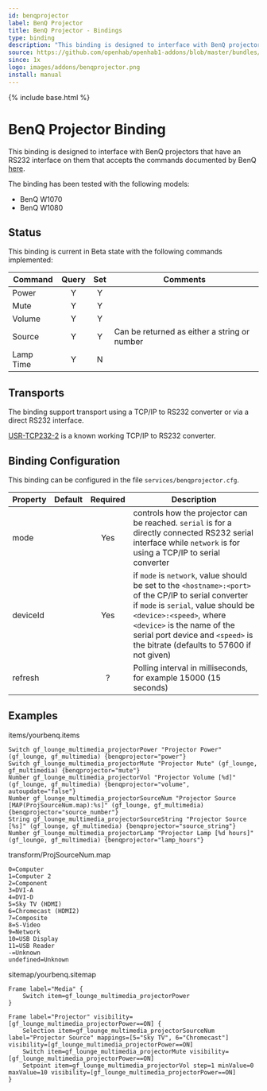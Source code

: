 ```yaml
---
id: benqprojector
label: BenQ Projector
title: BenQ Projector - Bindings
type: binding
description: "This binding is designed to interface with BenQ projectors that have an RS232 interface on them that accepts the commands documented by BenQ [here](ftp://ftp.benq-eu.com/projector/benq_rs232_commands.pdf)."
source: https://github.com/openhab/openhab1-addons/blob/master/bundles/binding/org.openhab.binding.benqprojector/README.md
since: 1x
logo: images/addons/benqprojector.png
install: manual
---
```


<!-- Attention authors: Do not edit directly. Please add your changes to the appropriate source repository -->

{% include base.html %}

# BenQ Projector Binding

This binding is designed to interface with BenQ projectors that have an RS232 interface on them that accepts the commands documented by BenQ [here](ftp://ftp.benq-eu.com/projector/benq_rs232_commands.pdf).

The binding has been tested with the following models:

* BenQ W1070
* BenQ W1080

## Status

This binding is current in Beta state with the following commands implemented:

| Command               | Query | Set  |Comments                                    |
|-----------------------|:-----:|:----:|--------------------------------------------|
| Power                 |Y      | Y    | |
| Mute                  |Y      | Y    | |
| Volume                |Y      | Y    | |
| Source                |Y      | Y    | Can be returned as either a string or number |
| Lamp Time             |Y      | N    | |

## Transports

The binding support transport using a TCP/IP to RS232 converter or via a direct RS232 interface.

[USR-TCP232-2](http://en.usr.cn/Ethernet-Module-T24/RS232-to-Ethernet-module.html) is a known working TCP/IP to RS232 converter.

## Binding Configuration

This binding can be configured in the file `services/benqprojector.cfg`.

| Property | Default | Required | Description |
|----------|---------|:--------:|-------------|
| mode     |         |   Yes    | controls how the projector can be reached. `serial` is for a directly connected RS232 serial interface while `network` is for using a TCP/IP to serial converter |
| deviceId |         |   Yes    | if `mode` is `network`, value should be set to the `<hostname>:<port>` of the CP/IP to serial converter<br/>if `mode` is `serial`, value should be `<device>:<speed>`, where `<device>` is the name of the serial port device and `<speed>` is the bitrate (defaults to 57600 if not given) |
| refresh  |         |    ?     | Polling interval in milliseconds, for example 15000 (15 seconds) |


## Examples

items/yourbenq.items

```
Switch gf_lounge_multimedia_projectorPower "Projector Power" (gf_lounge, gf_multimedia) {benqprojector="power"}
Switch gf_lounge_multimedia_projectorMute "Projector Mute" (gf_lounge, gf_multimedia) {benqprojector="mute"}
Number gf_lounge_multimedia_projectorVol "Projector Volume [%d]" (gf_lounge, gf_multimedia) {benqprojector="volume", autoupdate="false"}
Number gf_lounge_multimedia_projectorSourceNum "Projector Source [MAP(ProjSourceNum.map):%s]" (gf_lounge, gf_multimedia) {benqprojector="source_number"}
String gf_lounge_multimedia_projectorSourceString "Projector Source [%s]" (gf_lounge, gf_multimedia) {benqprojector="source_string"}
Number gf_lounge_multimedia_projectorLamp "Projector Lamp [%d hours]" (gf_lounge, gf_multimedia) {benqprojector="lamp_hours"}
```

transform/ProjSourceNum.map

```
0=Computer
1=Computer 2
2=Component
3=DVI-A
4=DVI-D
5=Sky TV (HDMI)
6=Chromecast (HDMI2)
7=Composite
8=S-Video
9=Network
10=USB Display
11=USB Reader
-=Unknown
undefined=Unknown
```

sitemap/yourbenq.sitemap

```
Frame label="Media" {
	Switch item=gf_lounge_multimedia_projectorPower
}
		
Frame label="Projector" visibility=[gf_lounge_multimedia_projectorPower==ON] {
	Selection item=gf_lounge_multimedia_projectorSourceNum label="Projector Source" mappings=[5="Sky TV", 6="Chromecast"]  visibility=[gf_lounge_multimedia_projectorPower==ON]
	Switch item=gf_lounge_multimedia_projectorMute visibility=[gf_lounge_multimedia_projectorPower==ON]
	Setpoint item=gf_lounge_multimedia_projectorVol step=1 minValue=0 maxValue=10 visibility=[gf_lounge_multimedia_projectorPower==ON]				
}
```
